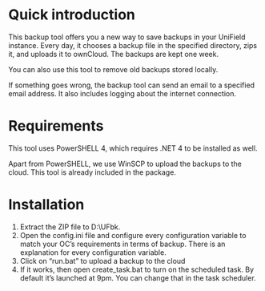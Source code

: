 # Quick introduction

This backup tool offers you a new way to save backups in your UniField
instance.  Every day, it chooses a backup file in the specified
directory, zips it, and uploads it to ownCloud. The backups are kept one week.

You can also use this tool to remove old backups stored locally.

If something goes wrong, the backup tool can send an email to a
specified email address. It also includes logging about the
internet connection.

# Requirements

This tool uses PowerSHELL 4, which requires .NET 4 to be installed as well.

Apart from PowerSHELL, we use WinSCP to upload the backups to the 
cloud. This tool is already included in the package.

# Installation

1. Extract the ZIP file to D:\UFbk.
2. Open the config.ini file and configure every configuration 
variable to match your OC’s requirements in terms of backup. 
There is an explanation for every configuration variable.
3. Click on “run.bat” to upload a backup to the cloud
4. If it works, then open create_task.bat to turn on the scheduled 
task. By default it’s launched at 9pm. You can change that in the 
task scheduler.

